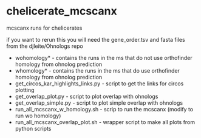 # chelicerate_mcscanx
mcscanx runs for chelicerates

if you want to rerun this you will need the gene_order.tsv and fasta files from the djleite/Ohnologs repo

- wohomology* - contains the runs in the ms that do not use orthofinder homology from ohnolog prediction
- whomology*  - contains the runs in the ms that do use orthofinder homology from ohnolog prediction
- get_circos_kar_highlights_links.py - script to get the links for circos plotting
- get_overlap_plot.py - script to plot overlap with ohnologs
- get_overlap_simple.py - script to plot simple overlap with ohnologs
- run_all_mcscanx_w_homology.sh - scrip to run the mcscanx (modify to run wo homology)
- run_all_mcscanx_overlap_plot.sh - wrapper script to make all plots from python scripts
